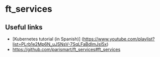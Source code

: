 # ft_services

## Useful links

- [Kubernetes tutorial (in Spanish)] (https://www.youtube.com/playlist?list=PLrb1e2Mp6N_uJSNsV-7SqLFaBdImJsI5x)
- https://github.com/parismart/ft_services#ft_services
